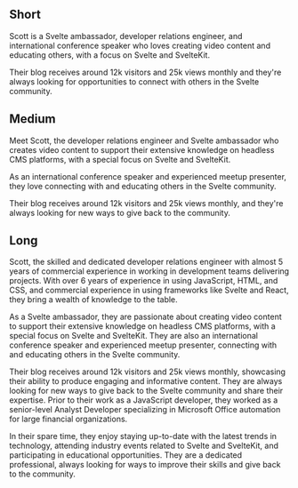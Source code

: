 ## Short

Scott is a Svelte ambassador, developer relations engineer, and
international conference speaker who loves creating video content and
educating others, with a focus on Svelte and SvelteKit.

Their blog receives around 12k visitors and 25k views monthly and
they're always looking for opportunities to connect with others in the
Svelte community.

## Medium

Meet Scott, the developer relations engineer and Svelte ambassador who
creates video content to support their extensive knowledge on headless
CMS platforms, with a special focus on Svelte and SvelteKit.

As an international conference speaker and experienced meetup
presenter, they love connecting with and educating others in the
Svelte community.

Their blog receives around 12k visitors and 25k views monthly, and
they're always looking for new ways to give back to the community.

## Long

Scott, the skilled and dedicated developer relations engineer with
almost 5 years of commercial experience in working in development
teams delivering projects. With over 6 years of experience in using
JavaScript, HTML, and CSS, and commercial experience in using
frameworks like Svelte and React, they bring a wealth of knowledge to
the table.

As a Svelte ambassador, they are passionate about creating video
content to support their extensive knowledge on headless CMS
platforms, with a special focus on Svelte and SvelteKit. They are also
an international conference speaker and experienced meetup presenter,
connecting with and educating others in the Svelte community.

Their blog receives around 12k visitors and 25k views monthly,
showcasing their ability to produce engaging and informative content.
They are always looking for new ways to give back to the Svelte
community and share their expertise. Prior to their work as a
JavaScript developer, they worked as a senior-level Analyst Developer
specializing in Microsoft Office automation for large financial
organizations.

In their spare time, they enjoy staying up-to-date with the latest
trends in technology, attending industry events related to Svelte and
SvelteKit, and participating in educational opportunities. They are a
dedicated professional, always looking for ways to improve their
skills and give back to the community.
